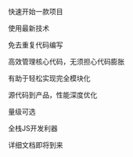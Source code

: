 快速开始一款项目

使用最新技术

免去重复代码编写

高效管理核心代码，无须担心代码膨胀

有助于轻松实现完全模块化

源代码到产品，性能深度优化

量级可选

全栈JS开发利器

详细文档即将到来

